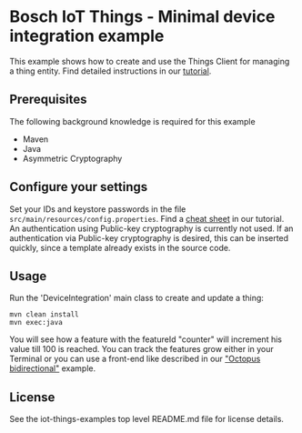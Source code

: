 # Bosch IoT Things - Minimal device integration example

This example shows how to create and use the Things Client for managing a thing entity. Find detailed instructions in our [tutorial](https://docs.bosch-iot-suite.com/things/tutorials/java_client/).

## Prerequisites

The following background knowledge is required for this example

- Maven
- Java
- Asymmetric Cryptography

## Configure your settings

Set your IDs and keystore passwords in the file `src/main/resources/config.properties`. Find a [cheat sheet](https://docs.bosch-iot-suite.com/things/tutorials/java_client/w_device-int/#cheatsheet-config-properties) in our tutorial.\
An authentication using Public-key cryptography is currently not used. If an authentication via Public-key cryptography is desired, this can be inserted quickly, since a template already exists in the source code.

## Usage

Run the 'DeviceIntegration' main class to create and update a thing:
```
mvn clean install
mvn exec:java
```

You will see how a feature with the featureId "counter" will increment his value till 100 is reached. You can track the features grow either in your Terminal or you can use a front-end like described in our ["Octopus bidirectional"](https://github.com/bosch-io/iot-things-examples/tree/master/octopus-bidirectional) example.

## License

See the iot-things-examples top level README.md file for license details.

